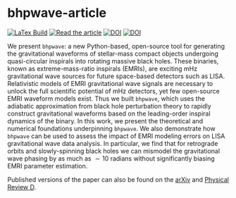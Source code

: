 # bhpwave-article 
[![LaTex Build](https://github.com/znasipak/bhpwave-article/actions/workflows/compile-release.yml/badge.svg)](https://github.com/znasipak/bhpwave-article/actions/workflows/compile-release.yml/badge.svg) 
[![Read the article](https://img.shields.io/badge/PDF-latest-blue.svg?style=flat)](https://github.com/znasipak/bhpwave-article/raw/gh-action-result/pdflatex/ms.pdf)
[![DOI](https://img.shields.io/badge/arXiv-2310.19706-B31B1B)](https://doi.org/10.48550/arXiv.2310.19706)
[![DOI](https://img.shields.io/badge/PhysRevD-109.044020-purple)](https://doi.org/10.1103/PhysRevD.109.044020)

We present `bhpwave`: a new Python-based, open-source tool for generating the gravitational waveforms of stellar-mass compact objects undergoing quasi-circular inspirals into rotating massive black holes. These binaries, known as extreme-mass-ratio inspirals (EMRIs), are exciting mHz gravitational wave sources for future space-based detectors such as LISA. Relativistic models of EMRI gravitational wave signals are necessary to unlock the full scientific potential of mHz detectors, yet few open-source EMRI waveform models exist. Thus we built `bhpwave`, which uses the adiabatic approximation from black hole perturbation theory to rapidly construct gravitational waveforms based on the leading-order inspiral dynamics of the binary. In this work, we present the theoretical and numerical foundations underpinning `bhpwave`. We also demonstrate how `bhpwave` can be used to assess the impact of EMRI modeling errors on LISA gravitational wave data analysis. In particular, we find that for retrograde orbits and slowly-spinning black holes we can mismodel the gravitational wave phasing by as much as $\sim 10$ radians without significantly biasing EMRI parameter estimation.

Published versions of the paper can also be found on the [arXiv](https://doi.org/10.48550/arXiv.2310.19706) and [Physical Review D](https://doi.org/10.1103/PhysRevD.109.044020).
